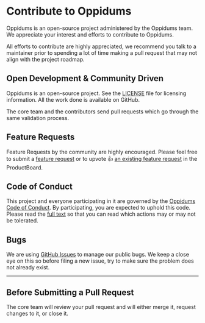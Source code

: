 # Contribute to Oppidums

Oppidums is an open-source project administered by the Oppidums team. We appreciate your interest and efforts to contribute to Oppidums.

All efforts to contribute are highly appreciated, we recommend you talk to a maintainer prior to spending a lot of time making a pull request that may not align with the project roadmap.

## Open Development & Community Driven

Oppidums is an open-source project. See the [LICENSE](https://github.com/O-Plums/Oppidums/blob/main/LICENSE) file for licensing information. All the work done is available on GitHub.

The core team and the contributors send pull requests which go through the same validation process.

## Feature Requests

Feature Requests by the community are highly encouraged. Please feel free to submit a [feature request](https://oppidums.canny.io/) or to upvote 👍 [an existing feature request](https://oppidums.canny.io/) in the ProductBoard.

## Code of Conduct

This project and everyone participating in it are governed by the [Oppidums Code of Conduct](https://github.com/O-Plums/Oppidums/blob/main/CODE_OF_CONDUCT). By participating, you are expected to uphold this code. Please read the [full text](https://github.com/O-Plums/Oppidums/blob/main/CODE_OF_CONDUCT) so that you can read which actions may or may not be tolerated.

## Bugs

We are using [GitHub Issues](https://github.com/Oppidums/Oppidums/issues) to manage our public bugs. We keep a close eye on this so before filing a new issue, try to make sure the problem does not already exist.

---

## Before Submitting a Pull Request

The core team will review your pull request and will either merge it, request changes to it, or close it.
